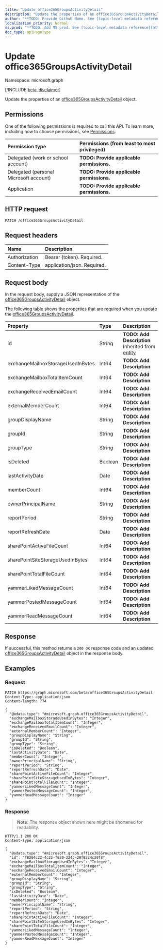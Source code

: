 ```yaml
---
title: "Update office365GroupsActivityDetail"
description: "Update the properties of an office365GroupsActivityDetail object."
author: "**TODO: Provide Github Name. See [topic-level metadata reference](https://msgo.azurewebsites.net/add/document/guidelines/metadata.html#topic-level-metadata)**"
localization_priority: Normal
ms.prod: "**TODO: Add MS prod. See [topic-level metadata reference](https://msgo.azurewebsites.net/add/document/guidelines/metadata.html#topic-level-metadata)**"
doc_type: apiPageType
---
```


# Update office365GroupsActivityDetail
Namespace: microsoft.graph

[!INCLUDE [beta-disclaimer](../../includes/beta-disclaimer.md)]

Update the properties of an [office365GroupsActivityDetail](../resources/office365groupsactivitydetail.md) object.

## Permissions
One of the following permissions is required to call this API. To learn more, including how to choose permissions, see [Permissions](/graph/permissions-reference).

|Permission type|Permissions (from least to most privileged)|
|:---|:---|
|Delegated (work or school account)|**TODO: Provide applicable permissions.**|
|Delegated (personal Microsoft account)|**TODO: Provide applicable permissions.**|
|Application|**TODO: Provide applicable permissions.**|

## HTTP request

<!-- {
  "blockType": "ignored"
}
-->
``` http
PATCH /office365GroupsActivityDetail
```

## Request headers
|Name|Description|
|:---|:---|
|Authorization|Bearer {token}. Required.|
|Content-Type|application/json. Required.|

## Request body
In the request body, supply a JSON representation of the [office365GroupsActivityDetail](../resources/office365groupsactivitydetail.md) object.

The following table shows the properties that are required when you update the [office365GroupsActivityDetail](../resources/office365groupsactivitydetail.md).

|Property|Type|Description|
|:---|:---|:---|
|id|String|**TODO: Add Description** Inherited from [entity](../resources/entity.md)|
|exchangeMailboxStorageUsedInBytes|Int64|**TODO: Add Description**|
|exchangeMailboxTotalItemCount|Int64|**TODO: Add Description**|
|exchangeReceivedEmailCount|Int64|**TODO: Add Description**|
|externalMemberCount|Int64|**TODO: Add Description**|
|groupDisplayName|String|**TODO: Add Description**|
|groupId|String|**TODO: Add Description**|
|groupType|String|**TODO: Add Description**|
|isDeleted|Boolean|**TODO: Add Description**|
|lastActivityDate|Date|**TODO: Add Description**|
|memberCount|Int64|**TODO: Add Description**|
|ownerPrincipalName|String|**TODO: Add Description**|
|reportPeriod|String|**TODO: Add Description**|
|reportRefreshDate|Date|**TODO: Add Description**|
|sharePointActiveFileCount|Int64|**TODO: Add Description**|
|sharePointSiteStorageUsedInBytes|Int64|**TODO: Add Description**|
|sharePointTotalFileCount|Int64|**TODO: Add Description**|
|yammerLikedMessageCount|Int64|**TODO: Add Description**|
|yammerPostedMessageCount|Int64|**TODO: Add Description**|
|yammerReadMessageCount|Int64|**TODO: Add Description**|



## Response

If successful, this method returns a `200 OK` response code and an updated [office365GroupsActivityDetail](../resources/office365groupsactivitydetail.md) object in the response body.

## Examples

### Request
<!-- {
  "blockType": "request",
  "name": "update_office365groupsactivitydetail"
}
-->
``` http
PATCH https://graph.microsoft.com/beta/office365GroupsActivityDetail
Content-Type: application/json
Content-length: 774

{
  "@odata.type": "#microsoft.graph.office365GroupsActivityDetail",
  "exchangeMailboxStorageUsedInBytes": "Integer",
  "exchangeMailboxTotalItemCount": "Integer",
  "exchangeReceivedEmailCount": "Integer",
  "externalMemberCount": "Integer",
  "groupDisplayName": "String",
  "groupId": "String",
  "groupType": "String",
  "isDeleted": "Boolean",
  "lastActivityDate": "Date",
  "memberCount": "Integer",
  "ownerPrincipalName": "String",
  "reportPeriod": "String",
  "reportRefreshDate": "Date",
  "sharePointActiveFileCount": "Integer",
  "sharePointSiteStorageUsedInBytes": "Integer",
  "sharePointTotalFileCount": "Integer",
  "yammerLikedMessageCount": "Integer",
  "yammerPostedMessageCount": "Integer",
  "yammerReadMessageCount": "Integer"
}
```


### Response
>**Note:** The response object shown here might be shortened for readability.
<!-- {
  "blockType": "response",
  "truncated": true
}
-->
``` http
HTTP/1.1 200 OK
Content-Type: application/json

{
  "@odata.type": "#microsoft.graph.office365GroupsActivityDetail",
  "id": "f8204c22-4c22-f820-224c-20f8224c20f8",
  "exchangeMailboxStorageUsedInBytes": "Integer",
  "exchangeMailboxTotalItemCount": "Integer",
  "exchangeReceivedEmailCount": "Integer",
  "externalMemberCount": "Integer",
  "groupDisplayName": "String",
  "groupId": "String",
  "groupType": "String",
  "isDeleted": "Boolean",
  "lastActivityDate": "Date",
  "memberCount": "Integer",
  "ownerPrincipalName": "String",
  "reportPeriod": "String",
  "reportRefreshDate": "Date",
  "sharePointActiveFileCount": "Integer",
  "sharePointSiteStorageUsedInBytes": "Integer",
  "sharePointTotalFileCount": "Integer",
  "yammerLikedMessageCount": "Integer",
  "yammerPostedMessageCount": "Integer",
  "yammerReadMessageCount": "Integer"
}
```

